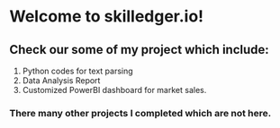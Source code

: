 # Welcome to skilledger.io!
## Check our some of my project which include:
1. Python codes for text parsing
2. Data Analysis Report
3. Customized PowerBI dashboard for market sales.

### There many other projects I completed which are not here.
